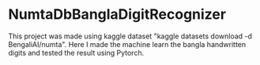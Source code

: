 # NumtaDbBanglaDigitRecognizer
This project was made using kaggle dataset "kaggle datasets download -d BengaliAI/numta". Here I made the machine learn the bangla handwritten digits and tested the result using Pytorch.
